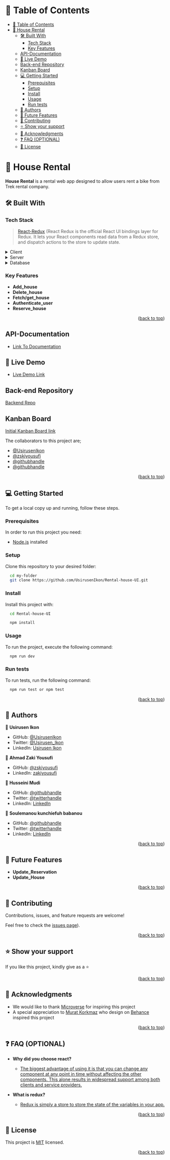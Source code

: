 <!-- <div align="center"> -->
  <!-- <img src="trek.png" alt="logo" width="140"  height="auto" /> -->
  <!-- <br/> -->
<!--  -->
  <!-- <h3><b>TREK BIKE RENTALS</b></h3> -->
<!--  -->
<!-- </div> -->

<!-- TABLE OF CONTENTS -->

# 📗 Table of Contents

- [📗 Table of Contents](#-table-of-contents)
- [📖  House Rental ](#--house-rental-)
  - [🛠 Built With ](#-built-with-)
    - [Tech Stack ](#tech-stack-)
    - [Key Features ](#key-features-)
  - [API-Documentation ](#api-documentation-)
  - [🚀 Live Demo ](#-live-demo-)
  - [Back-end Repository ](#back-end-repository-)
  - [Kanban Board ](#kanban-board-)
  - [💻 Getting Started ](#-getting-started-)
    - [Prerequisites](#prerequisites)
    - [Setup](#setup)
    - [Install](#install)
    - [Usage](#usage)
    - [Run tests](#run-tests)
  - [👥 Authors ](#-authors-)
  - [🔭 Future Features ](#-future-features-)
  - [🤝 Contributing ](#-contributing-)
  - [⭐️ Show your support ](#️-show-your-support-)
  - [🙏 Acknowledgments ](#-acknowledgments-)
  - [❓ FAQ (OPTIONAL) ](#-faq-optional-)
  - [📝 License ](#-license-)

<!-- PROJECT DESCRIPTION -->

# 📖  House Rental <a name="about-project"></a>

**House Rental** is a rental web app designed to allow users rent a bike from Trek rental company.

## 🛠 Built With <a name="built-with"></a>

### Tech Stack <a name="tech-stack"></a>

> [React-Redux](https://guides.rubyonrails.org/) (React Redux is the official React UI bindings layer for Redux. It lets your React components read data from a Redux store, and dispatch actions to the store to update state.

<details>
  <summary>Client</summary>
  <ul>
    <li><a href="https://react-redux.js.org/">React-Redux</a></li>
  </ul>
</details>

<details>
  <summary>Server</summary>
  <ul>
    <li><a href="https://guides.rubyonrails.org/">Ruby on Rails</a></li>
  </ul>
</details>

<details>
<summary>Database</summary>
  <ul>
    <li><a href="https://www.postgresql.org/">PostgreSQL</a></li>
  </ul>
</details>

<!-- Features -->

### Key Features <a name="key-features"></a>

- **Add_house**
- **Delete_house**
- **Fetch/get_house**
- **Authenticate_user**
- **Reserve_house**

<p align="right">(<a href="#readme-top">back to top</a>)</p>

## API-Documentation <a name="api-documentation"></a>

- [Link To Documentation]()

<!-- LIVE DEMO -->

## 🚀 Live Demo <a name="live-demo"></a>

- [Live Demo Link]()

## Back-end Repository <a name="backend-repo"></a>

  [Backend Repo](https://github.com/zakiyousufi/Rental-House-API.git)

## Kanban Board <a name="kanban-board"></a>

  [Initial Kanban Board link](https://github.com/users/zakiyousufi/projects/4)

The collaborators to this project  are;

- [@UsirusenIkon](https://github.com/UsirusenIkon)
- [@zskiyousufi](https://github.com/zakiyousufi)
- [@githubhandle](https://github.com/Profsain)
- [@githubhandle](https://github.com/soulemanou-software)

<p align="right">(<a href="#readme-top">back to top</a>)</p>

<!-- GETTING STARTED -->

## 💻 Getting Started <a name="getting-started"></a>

To get a local copy up and running, follow these steps.

### Prerequisites

In order to run this project you need:

- [Node.js](https://nodejs.dev/en/) installed

### Setup

Clone this repository to your desired folder:

```sh
  cd my-folder
  git clone https://github.com/UsirusenIkon/Rental-house-UI.git
```

### Install

Install this project with:

```sh
  cd Rental-house-UI

  npm install
```

### Usage

To run the project, execute the following command:

```sh
  npm run dev
```

### Run tests

To run tests, run the following command:

```sh
  npm run test or npm test
```

<!--
Example:

```sh

```
 -->

<p align="right">(<a href="#readme-top">back to top</a>)</p>

<!-- AUTHORS -->

## 👥 Authors <a name="authors"></a>

 👤 **Usirusen Ikon**
 - GitHub: [@UsirusenIkon](https://github.com/UsirusenIkon)
 - Twitter: [@Usirusen_Ikon](https://twitter.com/Usirusen_Ikon)
 - LinkedIn: [Usirusen Ikon](https://www.linkedin.com/in/usirusen-ikon)


👤 **Ahmad Zaki Yousufi**

- GitHub: [@zskiyousufi](https://github.com/zakiyousufi)
- LinkedIn: [zakiyousufi](https://linkedin.com/in/zakiyousufi)


👤 **Husseini Mudi**

- GitHub: [@githubhandle](https://github.com/Profsain)
- Twitter: [@twitterhandle](https://twitter.com/profsain)
- LinkedIn: [LinkedIn](https://linkedin.com/in/profsain)


👤 **Soulemanou kunchiefuh babanou**

- GitHub: [@githubhandle](https://github.com/soulemanou-software)
- Twitter: [@twitterhandle](https://twitter.com/Mr_Babanou_237)
- LinkedIn: [LinkedIn](https://linkedin.com/in/soulemanou-kunchiefuh-babanou)

<p align="right">(<a href="#readme-top">back to top</a>)</p>

<!-- FUTURE FEATURES -->

## 🔭 Future Features <a name="future-features"></a>

- **Update_Reservation**
- **Update_House**

<p align="right">(<a href="#readme-top">back to top</a>)</p>

<!-- CONTRIBUTING -->

## 🤝 Contributing <a name="contributing"></a>

Contributions, issues, and feature requests are welcome!

Feel free to check the [issues page](../../issues)).

<p align="right">(<a href="#readme-top">back to top</a>)</p>

<!-- SUPPORT -->

## ⭐️ Show your support <a name="support"></a>

If you like this project, kindly give as a ⭐️

<p align="right">(<a href="#readme-top">back to top</a>)</p>

<!-- ACKNOWLEDGEMENTS -->

## 🙏 Acknowledgments <a name="acknowledgements"></a>

- We would like to thank [Microverse](https://www.microverse.org/) for inspiring this project
- A special appreciation to [Murat Korkmaz](https://www.behance.net/muratk) who design on [Behance](https://www.behance.net/gallery/26425031/Vespa-Responsive-Redesign) inspired this project


<p align="right">(<a href="#readme-top">back to top</a>)</p>

<!-- FAQ (optional) -->

## ❓ FAQ (OPTIONAL) <a name="faq"></a>

- **Why did you choose react?**

  - [The biggest advantage of using it is that you can change any component at any point in time without affecting the other components. This alone results in widespread support among both clients and service providers.](https://blog.nextstacks.com/reasons-to-choose-react/#:~:text=Advantages%20of%20React%20over%20other%20frameworks%201%20Code,to%20Learn%20...%206%20Better%20Development%20Experience%20)

- **What is redux?**

  - [Redux is simply a store to store the state of the variables in your app.](https://medium.com/swlh/what-is-redux-b16b42b33820)

<p align="right">(<a href="#readme-top">back to top</a>)</p>

<!-- LICENSE -->

## 📝 License <a name="license"></a>

This project is [MIT](./LICENSE) licensed.

<p align="right">(<a href="#readme-top">back to top</a>)</p>
